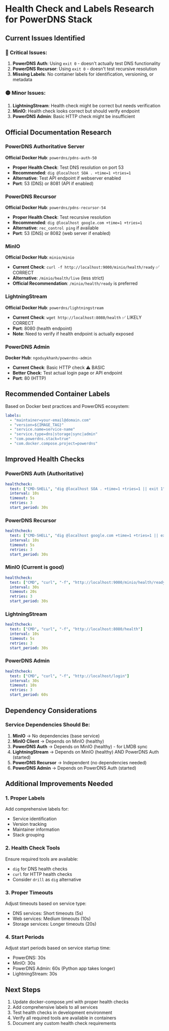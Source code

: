 # Health Check and Labels Research for PowerDNS Stack

## Current Issues Identified

### 🔴 **Critical Issues:**
1. **PowerDNS Auth**: Using `exit 0` - doesn't actually test DNS functionality
2. **PowerDNS Recursor**: Using `exit 0` - doesn't test recursive resolution
3. **Missing Labels**: No container labels for identification, versioning, or metadata

### 🟡 **Minor Issues:**
1. **LightningStream**: Health check might be correct but needs verification
2. **MinIO**: Health check looks correct but should verify endpoint
3. **PowerDNS Admin**: Basic HTTP check might be insufficient

## Official Documentation Research

### PowerDNS Authoritative Server
**Official Docker Hub**: `powerdns/pdns-auth-50`
- **Proper Health Check**: Test DNS resolution on port 53
- **Recommended**: `dig @localhost SOA . +time=1 +tries=1`
- **Alternative**: Test API endpoint if webserver enabled
- **Port**: 53 (DNS) or 8081 (API if enabled)

### PowerDNS Recursor  
**Official Docker Hub**: `powerdns/pdns-recursor-54`
- **Proper Health Check**: Test recursive resolution
- **Recommended**: `dig @localhost google.com +time=1 +tries=1`
- **Alternative**: `rec_control ping` if available
- **Port**: 53 (DNS) or 8082 (web server if enabled)

### MinIO
**Official Docker Hub**: `minio/minio`
- **Current Check**: `curl -f http://localhost:9000/minio/health/ready` ✅ CORRECT
- **Alternative**: `/minio/health/live` (less strict)
- **Official Recommendation**: `/minio/health/ready` is preferred

### LightningStream
**Official Docker Hub**: `powerdns/lightningstream`
- **Current Check**: `wget http://localhost:8080/health` ✅ LIKELY CORRECT
- **Port**: 8080 (health endpoint)
- **Note**: Need to verify if health endpoint is actually exposed

### PowerDNS Admin
**Docker Hub**: `ngoduykhanh/powerdns-admin`
- **Current Check**: Basic HTTP check ⚠️ BASIC
- **Better Check**: Test actual login page or API endpoint
- **Port**: 80 (HTTP)

## Recommended Container Labels

Based on Docker best practices and PowerDNS ecosystem:

```yaml
labels:
  - "maintainer=your-email@domain.com"
  - "version=${IMAGE_TAG}"
  - "service.name=service-name"
  - "service.type=dns|storage|sync|admin"
  - "com.powerdns.stack=true"
  - "com.docker.compose.project=powerdns"
```

## Improved Health Checks

### PowerDNS Auth (Authoritative)
```yaml
healthcheck:
  test: ["CMD-SHELL", "dig @localhost SOA . +time=1 +tries=1 || exit 1"]
  interval: 10s
  timeout: 5s
  retries: 3
  start_period: 30s
```

### PowerDNS Recursor
```yaml
healthcheck:
  test: ["CMD-SHELL", "dig @localhost google.com +time=1 +tries=1 || exit 1"]
  interval: 10s
  timeout: 5s
  retries: 3
  start_period: 30s
```

### MinIO (Current is good)
```yaml
healthcheck:
  test: ["CMD", "curl", "-f", "http://localhost:9000/minio/health/ready"]
  interval: 30s
  timeout: 20s
  retries: 3
  start_period: 30s
```

### LightningStream
```yaml
healthcheck:
  test: ["CMD", "curl", "-f", "http://localhost:8080/health"]
  interval: 10s
  timeout: 5s
  retries: 3
  start_period: 30s
```

### PowerDNS Admin
```yaml
healthcheck:
  test: ["CMD", "curl", "-f", "http://localhost/login"]
  interval: 30s
  timeout: 10s
  retries: 3
  start_period: 60s
```

## Dependency Considerations

### Service Dependencies Should Be:
1. **MinIO** → No dependencies (base service)
2. **MinIO Client** → Depends on MinIO (healthy)
3. **PowerDNS Auth** → Depends on MinIO (healthy) - for LMDB sync
4. **LightningStream** → Depends on MinIO (healthy) AND PowerDNS Auth (started)
5. **PowerDNS Recursor** → Independent (no dependencies needed)
6. **PowerDNS Admin** → Depends on PowerDNS Auth (started)

## Additional Improvements Needed

### 1. Proper Labels
Add comprehensive labels for:
- Service identification
- Version tracking  
- Maintainer information
- Stack grouping

### 2. Health Check Tools
Ensure required tools are available:
- `dig` for DNS health checks
- `curl` for HTTP health checks
- Consider `drill` as `dig` alternative

### 3. Proper Timeouts
Adjust timeouts based on service type:
- DNS services: Short timeouts (5s)
- Web services: Medium timeouts (10s)
- Storage services: Longer timeouts (20s)

### 4. Start Periods
Adjust start periods based on service startup time:
- PowerDNS: 30s
- MinIO: 30s  
- PowerDNS Admin: 60s (Python app takes longer)
- LightningStream: 30s

## Next Steps
1. Update docker-compose.yml with proper health checks
2. Add comprehensive labels to all services
3. Test health checks in development environment
4. Verify all required tools are available in containers
5. Document any custom health check requirements